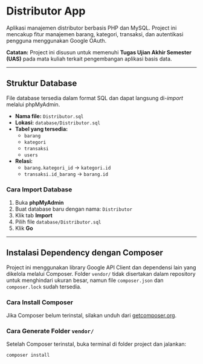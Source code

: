 # Distributor App

Aplikasi manajemen distributor berbasis PHP dan MySQL. Project ini mencakup fitur manajemen barang, kategori, transaksi, dan autentikasi pengguna menggunakan Google OAuth.

**Catatan:** Project ini disusun untuk memenuhi **Tugas Ujian Akhir Semester (UAS)** pada mata kuliah terkait pengembangan aplikasi basis data.


---

## Struktur Database

File database tersedia dalam format SQL dan dapat langsung di-*import* melalui phpMyAdmin.

- **Nama file:** `Distributor.sql`
- **Lokasi:** `database/Distributor.sql`
- **Tabel yang tersedia:**
  - `barang`
  - `kategori`
  - `transaksi`
  - `users`
- **Relasi:**
  - `barang.kategori_id` → `kategori.id`
  - `transaksi.id_barang` → `barang.id`

### Cara Import Database

1. Buka **phpMyAdmin**
2. Buat database baru dengan nama: `Distributor`
3. Klik tab **Import**
4. Pilih file `database/Distributor.sql`
5. Klik **Go**

---

## Instalasi Dependency dengan Composer

Project ini menggunakan library Google API Client dan dependensi lain yang dikelola melalui Composer. Folder `vendor/` tidak disertakan dalam repository untuk menghindari ukuran besar, namun file `composer.json` dan `composer.lock` sudah tersedia.

### Cara Install Composer

Jika Composer belum terinstal, silakan unduh dari [getcomposer.org](https://getcomposer.org/download/).

### Cara Generate Folder `vendor/`

Setelah Composer terinstal, buka terminal di folder project dan jalankan:

```bash
composer install
